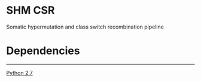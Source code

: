# SHM CSR

Somatic hypermutation and class switch recombination pipeline 

# Dependencies
--------------------
[Python 2.7](https://www.python.org/)  
